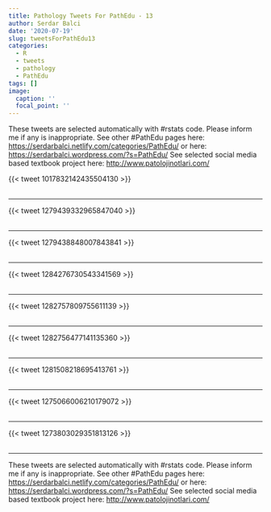 ```yaml
---
title: Pathology Tweets For PathEdu - 13
author: Serdar Balci
date: '2020-07-19'
slug: tweetsForPathEdu13
categories:
  - R
  - tweets
  - pathology
  - PathEdu
tags: []
image:
  caption: ''
  focal_point: ''
---
```



These tweets are selected automatically with #rstats code. Please inform me if any is inappropriate.
See other #PathEdu pages here: https://serdarbalci.netlify.com/categories/PathEdu/  or here: https://serdarbalci.wordpress.com/?s=PathEdu/ 
See selected social media based textbook project here: http://www.patolojinotlari.com/

{{< tweet 1017832142435504130 >}}
<br>
<br>
<hr>
{{< tweet 1279439332965847040 >}}
<br>
<br>
<hr>
{{< tweet 1279438848007843841 >}}
<br>
<br>
<hr>
{{< tweet 1284276730543341569 >}}
<br>
<br>
<hr>
{{< tweet 1282757809755611139 >}}
<br>
<br>
<hr>
{{< tweet 1282756477141135360 >}}
<br>
<br>
<hr>
{{< tweet 1281508218695413761 >}}
<br>
<br>
<hr>
{{< tweet 1275066006210179072 >}}
<br>
<br>
<hr>
{{< tweet 1273803029351813126 >}}
<br>
<br>
<hr>


These tweets are selected automatically with #rstats code. Please inform me if any is inappropriate.
See other #PathEdu pages here: https://serdarbalci.netlify.com/categories/PathEdu/  or here: https://serdarbalci.wordpress.com/?s=PathEdu/ 
See selected social media based textbook project here: http://www.patolojinotlari.com/

